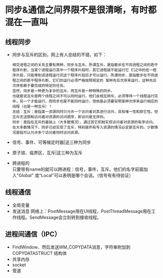 # 同步&通信之间界限不是很清晰，有时都混在一直叫
## 线程同步  
- 同步与互斥的区别，网上有人总结的不错，如下：  
    
      相交进程之间的关系主要有两种，同步与互斥。所谓互斥，是指散步在不同进程之间的若干程序片断，当某个进程运行其中一个程序片段时，其它进程就不能运行它 们之中的任一程序片段，只能等到该进程运行完这个程序片段后才可以运行。所谓同步，是指散步在不同进程之间的若干程序片断，它们的运行必须严格按照规定的 某种先后次序来运行，这种先后次序依赖于要完成的特定的任务。  
      显然，同步是一种更为复杂的互斥，而互斥是一种特殊的同步。  
      也就是说互斥是两个线程之间不可以同时运行，他们会相互排斥，必须等待一个线程运行完毕，另一个才能运行，而同步也是不能同时运行，但他是必须要安照某种次序来运行相应的线程（也是一种互斥）！  
      总结：互斥：是指某一资源同时只允许一个访问者对其进行访问，具有唯一性和排它性。但互斥无法限制访问者对资源的访问顺序，即访问是无序的。  
      同步：是指在互斥的基础上（大多数情况），通过其它机制实现访问者对资源的有序访问。在大多数情况下，同步已经实现了互斥，特别是所有写入资源的情况必定是互斥的。少数情况是指可以允许多个访问者同时访问资源。  

- 信号、事件、可等候定时器|这三种为同步  
- 原子锁、临界区、互斥|这三种为互斥  

- 跨进程的  
      只要带有name的就可以跨进程：信号，事件，互斥。他们的名字前面加入"Global\" 或"Local\"可以表明是哪个会话。（信号有有待验证）
	  
## 线程通信
- 全局变量  
- 发送消息
		网络上：PostMessage用在UI线程，PostThreadMessage用在工作线程。SendMessage会立刻转到接收线程。
  
## 进程间通信（IPC）
- FindWindow、然后发送WM_COPYDATA消息，字符串附加到COPYDATASTRUCT 结构体
- 共享内存
- socket
- 管道
